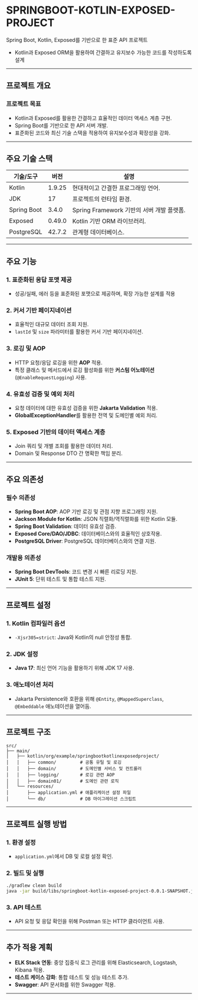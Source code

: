 
# SPRINGBOOT-KOTLIN-EXPOSED-PROJECT

Spring Boot, Kotlin, Exposed를 기반으로 한 표준 API 프로젝트
- Kotlin과 Exposed ORM을 활용하여 간결하고 유지보수 가능한 코드를 작성하도록 설계

---

## 프로젝트 개요

### 프로젝트 목표
- Kotlin과 Exposed를 활용한 간결하고 효율적인 데이터 액세스 계층 구현.
- Spring Boot를 기반으로 한 API 서버 개발.
- 표준화된 코드와 최신 기술 스택을 적용하여 유지보수성과 확장성을 강화.

---

## 주요 기술 스택

| **기술/도구** | **버전**               | **설명**                                |
|---------------|-----------------------|----------------------------------------|
| Kotlin        | 1.9.25               | 현대적이고 간결한 프로그래밍 언어.      |
| JDK           | 17                   | 프로젝트의 런타임 환경.                |
| Spring Boot   | 3.4.0                | Spring Framework 기반의 서버 개발 플랫폼.|
| Exposed       | 0.49.0               | Kotlin 기반 ORM 라이브러리.            |
| PostgreSQL    | 42.7.2               | 관계형 데이터베이스.                    |

---

## 주요 기능

### 1. 표준화된 응답 포맷 제공
- 성공/실패, 에러 등을 표준화된 포맷으로 제공하며, 확장 가능한 설계를 적용

### 2. 커서 기반 페이지네이션
- 효율적인 대규모 데이터 조회 지원.
- `lastId` 및 `size` 파라미터를 활용한 커서 기반 페이지네이션.

### 3. 로깅 및 AOP
- HTTP 요청/응답 로깅을 위한 **AOP** 적용.
- 특정 클래스 및 메서드에서 로깅 활성화를 위한 **커스텀 어노테이션**(`@EnableRequestLogging`) 사용.

### 4. 유효성 검증 및 예외 처리
- 요청 데이터에 대한 유효성 검증을 위한 **Jakarta Validation** 적용.
- **GlobalExceptionHandler**를 활용한 전역 및 도메인별 예외 처리.

### 5. Exposed 기반의 데이터 액세스 계층
- Join 쿼리 및 개별 조회를 활용한 데이터 처리.
- Domain 및 Response DTO 간 명확한 책임 분리.

---

## 주요 의존성

### 필수 의존성
- **Spring Boot AOP**: AOP 기반 로깅 및 관점 지향 프로그래밍 지원.
- **Jackson Module for Kotlin**: JSON 직렬화/역직렬화를 위한 Kotlin 모듈.
- **Spring Boot Validation**: 데이터 유효성 검증.
- **Exposed Core/DAO/JDBC**: 데이터베이스와의 효율적인 상호작용.
- **PostgreSQL Driver**: PostgreSQL 데이터베이스와의 연결 지원.

### 개발용 의존성
- **Spring Boot DevTools**: 코드 변경 시 빠른 리로딩 지원.
- **JUnit 5**: 단위 테스트 및 통합 테스트 지원.

---

## 프로젝트 설정

### 1. Kotlin 컴파일러 옵션
- `-Xjsr305=strict`: Java와 Kotlin의 null 안정성 통합.

### 2. JDK 설정
- **Java 17**: 최신 언어 기능을 활용하기 위해 JDK 17 사용.

### 3. 애노테이션 처리
- Jakarta Persistence와 호환을 위해 `@Entity`, `@MappedSuperclass`, `@Embeddable` 애노테이션을 열어둠.

---

## 프로젝트 구조

```
src/
├── main/
│   ├── kotlin/org/example/springbootkotlinexposedproject/
│   │   ├── common/         # 공통 유틸 및 로깅
│   │   ├── domain/         # 도메인별 서비스 및 컨트롤러
│   │   ├── logging/        # 로깅 관련 AOP
│   │   ├── domain01/       # 도메인 관련 로직
│   └── resources/
│       ├── application.yml # 애플리케이션 설정 파일
│       └── db/             # DB 마이그레이션 스크립트
```

---

## 프로젝트 실행 방법

### 1. 환경 설정
- `application.yml`에서 DB 및 로컬 설정 확인.

### 2. 빌드 및 실행
```bash
./gradlew clean build
java -jar build/libs/springboot-kotlin-exposed-project-0.0.1-SNAPSHOT.jar
```

### 3. API 테스트
- API 요청 및 응답 확인을 위해 Postman 또는 HTTP 클라이언트 사용.

---

## 추가 적용 계획
- **ELK Stack 연동**: 중앙 집중식 로그 관리를 위해 Elasticsearch, Logstash, Kibana 적용.
- **테스트 케이스 강화**: 통합 테스트 및 성능 테스트 추가.
- **Swagger**: API 문서화를 위한 Swagger 적용.

---